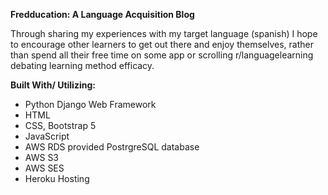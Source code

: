 **Fredducation: A Language Acquisition Blog**

Through sharing my experiences with my target language (spanish) I hope to encourage other learners to get out there and enjoy themselves, rather than spend all their free time on some app or scrolling r/languagelearning debating learning method efficacy.

**Built With/ Utilizing:**
- Python Django Web Framework
- HTML
- CSS, Bootstrap 5
- JavaScript
- AWS RDS provided PostrgreSQL database
- AWS S3  
- AWS SES
- Heroku Hosting 
